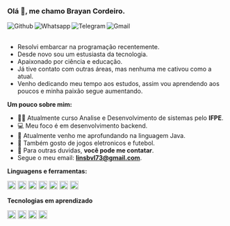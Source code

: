 ### Olá 👋, me chamo Brayan Cordeiro.

<a href="https://github.com/BrayanCordeiro">
  <img align="left" alt="Github" src="https://img.shields.io/badge/GitHub-100000?style=for-the-badge&logo=github&logoColor=white" />
</a>
<a href="https://api.whatsapp.com/send?phone=5581982293431&text=Ol%C3%A1%2C%20Brayan!">
  <img align="left" alt="Whatsapp" src="https://img.shields.io/badge/WhatsApp-25D366?style=for-the-badge&logo=whatsapp&logoColor=white" />
</a>
<a href="https://t.me/+5581982293431">
  <img align="left" alt="Telegram" src="https://img.shields.io/badge/Telegram-2CA5E0?style=for-the-badge&logo=telegram&logoColor=white" />
</a>
<a href="mailto:linsbvl73@gmail.com ">
  <img align="left" alt="Gmail" src="https://img.shields.io/badge/Gmail-D14836?style=for-the-badge&logo=gmail&logoColor=white" />
</a>

<br />
<br />

- Resolvi embarcar na programação recentemente.  
- Desde novo sou um estusiasta da tecnologia.
- Apaixonado por ciência e educação. 
- Já tive contato com outras áreas, mas nenhuma me cativou como a atual.
- Venho dedicando meu tempo aos estudos, assim vou aprendendo aos poucos e minha paixão segue aumentando.

**Um pouco sobre mim:**

- 👨‍🏛 Atualmente curso Analise e Desenvolvimento de sistemas pelo **IFPE**.
- 💻 Meu foco é em desenvolvimento backend.
- 🌱 Atualmente venho me aprofundando na linguagem Java. 
- 🤔 Também gosto de jogos eletronicos e futebol.
- 💬 Para outras duvidas, **você pode me contatar**.
- Segue o meu email: **linsbvl73@gmail.com**.




**Linguagens e ferramentas:**  

<code><img height="20" alt="Java" src="https://img.shields.io/badge/Java-ED8B00?style=for-the-badge&logo=openjdk&logoColor=white"></code>
<code><img height="20" alt="JavaScript" src="https://img.shields.io/badge/JavaScript-323330?style=for-the-badge&logo=javascript&logoColor=F7DF1E"></code>
<code><img height="20" alt="Html" src="https://img.shields.io/badge/HTML5-E34F26?style=for-the-badge&logo=html5&logoColor=white"></code>
<code><img height="20" alt="Css" src="https://img.shields.io/badge/CSS3-1572B6?style=for-the-badge&logo=css3&logoColor=white"></code>
<code><img height="20" alt="Spring" src="https://img.shields.io/badge/Spring-6DB33F?style=for-the-badge&logo=spring&logoColor=white"></code>
<code><img height="20" alt="Git" src="https://img.shields.io/badge/GIT-E44C30?style=for-the-badge&logo=git&logoColor=white"></code>
<code><img height="20" alt="Mysql" src="https://img.shields.io/badge/MySQL-005C84?style=for-the-badge&logo=mysql&logoColor=white"></code>

**Tecnologias em aprendizado**

<code><img height="20" alt="MongoDb" src="https://img.shields.io/badge/MongoDB-4EA94B?style=for-the-badge&logo=mongodb&logoColor=white"></code>
<code><img height="20" alt="Jquerry" src="https://img.shields.io/badge/jQuery-0769AD?style=for-the-badge&logo=jquery&logoColor=white"></code>
<code><img height="20" alt="Vuejs" src="https://img.shields.io/badge/Vue.js-35495E?style=for-the-badge&logo=vue.js&logoColor=4FC08D"></code>
<code><img height="20" alt="React" src="https://img.shields.io/badge/React-20232A?style=for-the-badge&logo=react&logoColor=61DAFB"></code>

